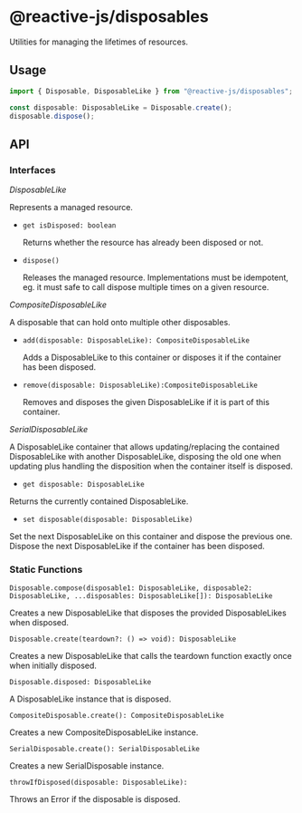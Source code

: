 # @reactive-js/disposables

Utilities for managing the lifetimes of resources.

## Usage

```typescript
import { Disposable, DisposableLike } from "@reactive-js/disposables";

const disposable: DisposableLike = Disposable.create();
disposable.dispose();
```

## API

### Interfaces

*DisposableLike*

Represents a managed resource.

* `get isDisposed: boolean`

  Returns whether the resource has already been disposed or not.

* `dispose()`

  Releases the managed resource. Implementations must be idempotent, eg. it must safe to call dispose multiple times on a given resource.

*CompositeDisposableLike*

A disposable that can hold onto multiple other disposables.

* `add(disposable: DisposableLike): CompositeDisposableLike`

  Adds a DisposableLike to this container or disposes it if the container has been disposed.

* `remove(disposable: DisposableLike):CompositeDisposableLike`

  Removes and disposes the given DisposableLike if it is part of this container.

*SerialDisposableLike*

A DisposableLike container that allows updating/replacing the contained DisposableLike with another DisposableLike, disposing the old one when updating plus handling the disposition when the container itself is disposed.

* `get disposable: DisposableLike`

Returns the currently contained DisposableLike.

* `set disposable(disposable: DisposableLike)`

Set the next DisposableLike on this container and dispose the previous one. Dispose the next DisposableLike if the container has been disposed.

### Static Functions

`Disposable.compose(disposable1: DisposableLike, disposable2: DisposableLike, ...disposables: DisposableLike[]): DisposableLike`

Creates a new DisposableLike that disposes the provided DisposableLikes when disposed.

`Disposable.create(teardown?: () => void): DisposableLike`

Creates a new DisposableLike that calls the teardown function exactly once when initially disposed.

`Disposable.disposed: DisposableLike`

A DisposableLike instance that is disposed.

`CompositeDisposable.create(): CompositeDisposableLike`

Creates a new CompositeDisposableLike instance.

`SerialDisposable.create(): SerialDisposableLike`

Creates a new SerialDisposable instance.

`throwIfDisposed(disposable: DisposableLike):`

Throws an Error if the disposable is disposed.
